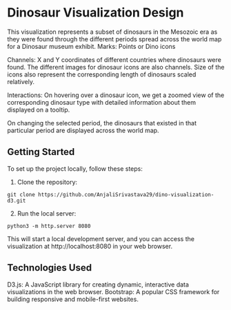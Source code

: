 # Dinosaur Visualization Design

This visualization represents a subset of dinosaurs in the Mesozoic era as they were found through the different periods spread across the world map for a Dinosaur museum exhibit.
Marks: Points or Dino icons

Channels: X and Y coordinates of different countries where dinosaurs were found. The different images for dinosaur icons are also channels. Size of the icons also represent the corresponding length of dinosaurs scaled relatively.

Interactions: On hovering over a dinosaur icon, we get a zoomed view of the corresponding dinosaur type with detailed information about them displayed on a tooltip.

On changing the selected period, the dinosaurs that existed in that particular period are displayed across the world map. 

## Getting Started
To set up the project locally, follow these steps:

1. Clone the repository:

`git clone https://github.com/AnjaliSrivastava29/dino-visualization-d3.git`

2. Run the local server:

`python3 -m http.server 8080`

This will start a local development server, and you can access the visualization at http://localhost:8080 in your web browser.

## Technologies Used
D3.js: A JavaScript library for creating dynamic, interactive data visualizations in the web browser.
Bootstrap: A popular CSS framework for building responsive and mobile-first websites.